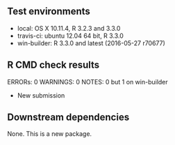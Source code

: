 ## Test environments
* local: OS X 10.11.4, R 3.2.3 and 3.3.0
* travis-ci: ubuntu 12.04 64 bit, R 3.3.0 
* win-builder: R 3.3.0 and latest (2016-05-27 r70677)

## R CMD check results
ERRORs: 0
WARNINGS: 0
NOTES: 0 but 1 on win-builder
* New submission

## Downstream dependencies
None.  This is a new package.

